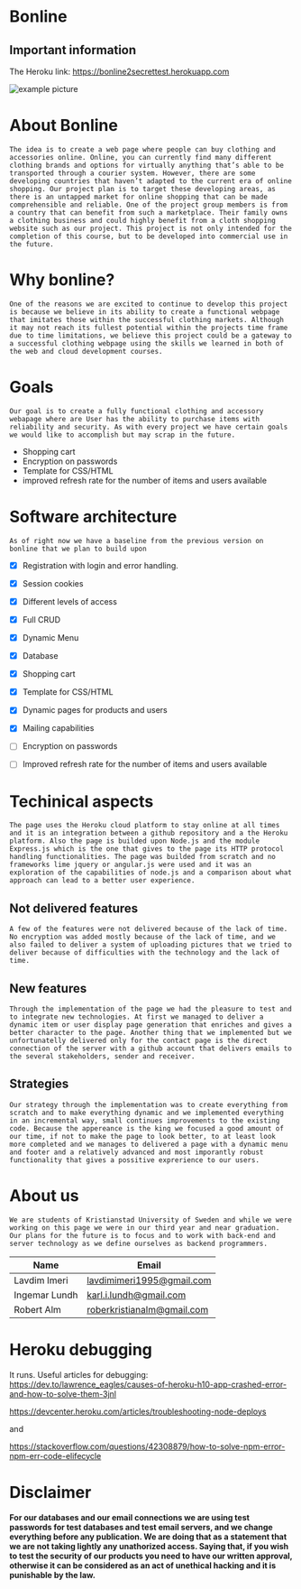 # Bonline
## Important information
The Heroku link:
https://bonline2secrettest.herokuapp.com

![example picture](https://images-na.ssl-images-amazon.com/images/I/712iPqGUc4L._AC_UX385_.jpg)

# About Bonline

<!--`this is a paragraph` -->

`The idea is to create a web page where people can buy clothing and accessories online. Online, you can currently find many different clothing brands and options for virtually anything that’s able to be transported through a courier system. However, there are some developing countries that haven’t adapted to the current era of online shopping. Our project plan is to target these developing areas, as there is an untapped market for online shopping that can be made comprehensible and reliable. One of the project group members is from a country that can benefit from such a marketplace. Their family owns a clothing business and could highly benefit from a cloth shopping website such as our project. This project is not only intended for the completion of this course, but to be developed into commercial use in the future. `

# Why bonline?
`One of the reasons we are excited to continue to develop this project is because we believe in its ability to create a functional webpage that imitates those within the successful clothing markets. Although it may not reach its fullest potential within the projects time frame due to time limitations, we believe this project could be a gateway to a successful clothing webpage using the skills we learned in both of the web and cloud development courses.`

# Goals
`Our goal is to create a fully functional clothing and accessory webapage where are User has the ability to purchase items with reliability and security. As with every project we have certain goals we would like to accomplish but may scrap in the future. `

<!--UL-->
* Shopping cart
* Encryption on passwords
* Template for CSS/HTML
* improved refresh rate for the number of items and users available

# Software architecture
`As of right now we have a baseline from the previous version on bonline that we plan to build upon`
* [x] Registration with login and error handling.
* [x] Session cookies
* [x] Different levels of access
* [x] Full CRUD
* [x] Dynamic Menu
* [x] Database
* [x] Shopping cart
* [x] Template for CSS/HTML
* [x] Dynamic pages for products and users
* [x] Mailing capabilities
* [ ] Encryption on passwords
* [ ] Improved refresh rate for the number of items and users available
 

# Techinical aspects
`The page uses the Heroku cloud platform to stay online at all times and it is an integration between a github repository and a the Heroku platform. Also the page is builded upon Node.js and the module Express.js which is the one that gives to the page its HTTP protocol handling functionalities.
The page was builded from scratch and no frameworks lime jquery or angular.js were used and it was an exploration of the capabilities of node.js and a comparison about what approach can lead to a better user experience.`

## Not delivered features
`A few of the features were not delivered because of the lack of time. No encryption was added mostly because of the lack of time, and we also failed to deliver a system of uploading pictures that we tried to deliver because of difficulties with the technology and the lack of time.`

## New features
`Through the implementation of the page we had the pleasure to test and to integrate new technologies. At first we managed to deliver a dynamic item or user display page generation that enriches and gives a better character to the page. Another thing that we implemented but we unfortunatelly delivered only for the contact page is the direct connection of the server with a github account that delivers emails to the several stakeholders, sender and receiver.`

## Strategies
`Our strategy through the implementation was to create everything from scratch and to make everything dynamic and we implemented everything in an incremental way, small continues improvements to the existing code.
Because the appereance is the king we focused a good amount of our time, if not to make the page to look better, to at least look more completed and we manages to delivered a page with a dynamic menu and footer and a relatively advanced and most imporantly robust functionality that gives a possitive exprerience to our users. `


# About us
`We are students of Kristianstad University of Sweden and while we were working on this page we were in our third year and near graduation. Our plans for the future is to focus and to work with back-end and server technology as we define ourselves as backend programmers.`

<!-- Tables -->
|Name    | Email            |
|--------|------------------|
|Lavdim Imeri| lavdimimeri1995@gmail.com|
|Ingemar Lundh|karl.i.lundh@gmail.com|
Robert Alm|roberkristianalm@gmail.com|

# Heroku debugging
It runs.
Useful articles for debugging:
https://dev.to/lawrence_eagles/causes-of-heroku-h10-app-crashed-error-and-how-to-solve-them-3jnl

https://devcenter.heroku.com/articles/troubleshooting-node-deploys

and

https://stackoverflow.com/questions/42308879/how-to-solve-npm-error-npm-err-code-elifecycle

# Disclaimer
**For our databases and our email connections we are using test passwords for test databases and test email servers, and we change everything before any publication. We are doing that as a statement that we are not taking lightly any unathorized access.
Saying that, if you wish to test the security of our products you need to have our written approval, otherwise it can be considered as an act of unethical hacking and it is punishable by the law.**
